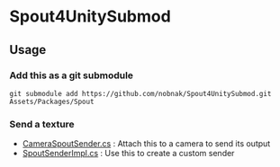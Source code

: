 # Spout4UnitySubmod

## Usage
### Add this as a git submodule
```
git submodule add https://github.com/nobnak/Spout4UnitySubmod.git Assets/Packages/Spout
```

### Send a texture
- [CameraSpoutSender.cs](Scripts/Sender/CameraSpoutSender.cs) : Attach this to a camera to send its output
- [SpoutSenderImpl.cs](Scripts/Sender/Implement/SpoutSenderImpl.cs) : Use this to create a custom sender
